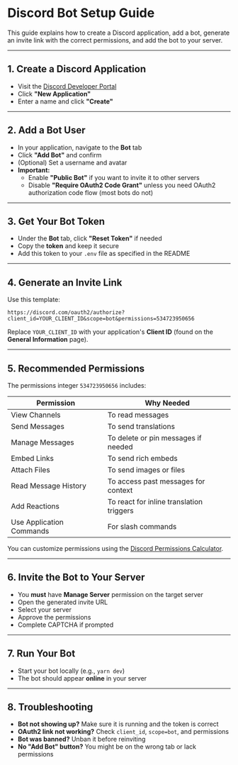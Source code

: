 # Discord Bot Setup Guide

This guide explains how to create a Discord application, add a bot, generate an invite link with the correct permissions, and add the bot to your server.

---

## 1. Create a Discord Application

- Visit the [Discord Developer Portal](https://discord.com/developers/applications)
- Click **"New Application"**
- Enter a name and click **"Create"**

---

## 2. Add a Bot User

- In your application, navigate to the **Bot** tab
- Click **"Add Bot"** and confirm
- (Optional) Set a username and avatar
- **Important:**
  - Enable **"Public Bot"** if you want to invite it to other servers
  - Disable **"Require OAuth2 Code Grant"** unless you need OAuth2 authorization code flow (most bots do not)

---

## 3. Get Your Bot Token

- Under the **Bot** tab, click **"Reset Token"** if needed
- Copy the **token** and keep it secure
- Add this token to your `.env` file as specified in the README

---

## 4. Generate an Invite Link

Use this template:

```
https://discord.com/oauth2/authorize?client_id=YOUR_CLIENT_ID&scope=bot&permissions=534723950656
```

Replace `YOUR_CLIENT_ID` with your application's **Client ID** (found on the **General Information** page).

---

## 5. Recommended Permissions

The permissions integer `534723950656` includes:

| Permission                 | Why Needed                                         |
|----------------------------|----------------------------------------------------|
| View Channels              | To read messages                                   |
| Send Messages              | To send translations                               |
| Manage Messages            | To delete or pin messages if needed                |
| Embed Links                | To send rich embeds                                |
| Attach Files               | To send images or files                            |
| Read Message History       | To access past messages for context                |
| Add Reactions              | To react for inline translation triggers           |
| Use Application Commands   | For slash commands                                 |

You can customize permissions using the [Discord Permissions Calculator](https://discordapi.com/permissions.html#).

---

## 6. Invite the Bot to Your Server

- You **must** have **Manage Server** permission on the target server
- Open the generated invite URL
- Select your server
- Approve the permissions
- Complete CAPTCHA if prompted

---

## 7. Run Your Bot

- Start your bot locally (e.g., `yarn dev`)
- The bot should appear **online** in your server

---

## 8. Troubleshooting

- **Bot not showing up?** Make sure it is running and the token is correct
- **OAuth2 link not working?** Check `client_id`, `scope=bot`, and permissions
- **Bot was banned?** Unban it before reinviting
- **No "Add Bot" button?** You might be on the wrong tab or lack permissions